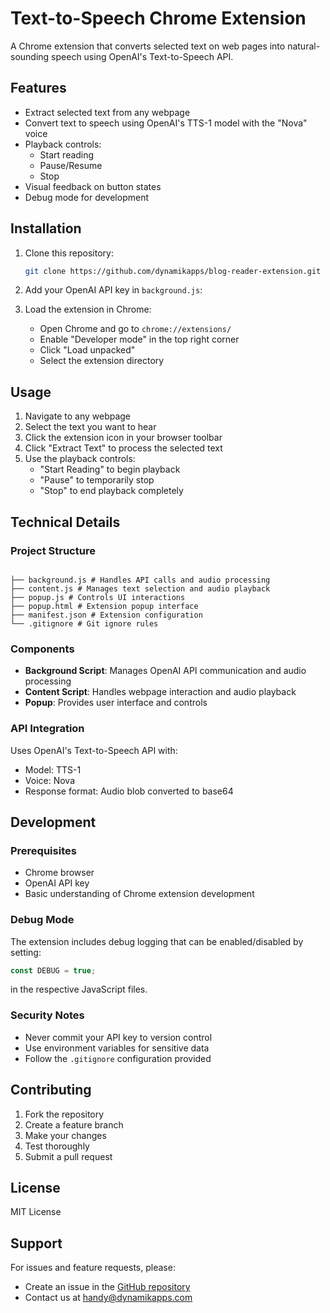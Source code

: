 # Text-to-Speech Chrome Extension

A Chrome extension that converts selected text on web pages into natural-sounding speech using OpenAI's Text-to-Speech API.

## Features

- Extract selected text from any webpage
- Convert text to speech using OpenAI's TTS-1 model with the "Nova" voice
- Playback controls:
  - Start reading
  - Pause/Resume
  - Stop
- Visual feedback on button states
- Debug mode for development

## Installation

1. Clone this repository:
   ```bash
   git clone https://github.com/dynamikapps/blog-reader-extension.git
   ```
2. Add your OpenAI API key in `background.js`:

3. Load the extension in Chrome:
   - Open Chrome and go to `chrome://extensions/`
   - Enable "Developer mode" in the top right corner
   - Click "Load unpacked"
   - Select the extension directory

## Usage

1. Navigate to any webpage
2. Select the text you want to hear
3. Click the extension icon in your browser toolbar
4. Click "Extract Text" to process the selected text
5. Use the playback controls:
   - "Start Reading" to begin playback
   - "Pause" to temporarily stop
   - "Stop" to end playback completely

## Technical Details

### Project Structure

```

├── background.js # Handles API calls and audio processing
├── content.js # Manages text selection and audio playback
├── popup.js # Controls UI interactions
├── popup.html # Extension popup interface
├── manifest.json # Extension configuration
└── .gitignore # Git ignore rules

```

### Components

- **Background Script**: Manages OpenAI API communication and audio processing
- **Content Script**: Handles webpage interaction and audio playback
- **Popup**: Provides user interface and controls

### API Integration

Uses OpenAI's Text-to-Speech API with:

- Model: TTS-1
- Voice: Nova
- Response format: Audio blob converted to base64

## Development

### Prerequisites

- Chrome browser
- OpenAI API key
- Basic understanding of Chrome extension development

### Debug Mode

The extension includes debug logging that can be enabled/disabled by setting:

```javascript
const DEBUG = true;
```

in the respective JavaScript files.

### Security Notes

- Never commit your API key to version control
- Use environment variables for sensitive data
- Follow the `.gitignore` configuration provided

## Contributing

1. Fork the repository
2. Create a feature branch
3. Make your changes
4. Test thoroughly
5. Submit a pull request

## License

MIT License

## Support

For issues and feature requests, please:

- Create an issue in the [GitHub repository](https://github.com/dynamikapps/blog-reader-extension)
- Contact us at handy@dynamikapps.com
